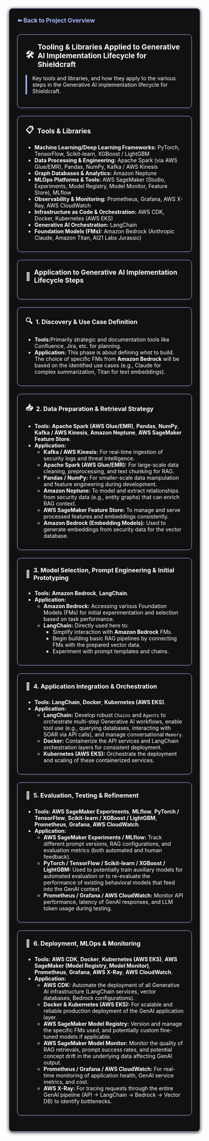 <section style="border:1px solid #a5b4fc; border-radius:10px; margin:1.5em 0; box-shadow:0 2px 8px #222; padding:1.5em; background:#111; color:#fff;">
<div style="margin-bottom:1.5em;">
  <a href="../README.md" style="color:#a5b4fc; font-weight:bold; text-decoration:none; font-size:1.1em;">⬅️ Back to Project Overview</a>
</div>

<section style="border:1px solid #a5b4fc; border-radius:10px; margin:1.5em 0; box-shadow:0 2px 8px #222; padding:1.5em; background:#111; color:#fff;">
<h2 style="margin-top:0;display:flex;align-items:center;font-size:1.35em;gap:0.5em;">
  <span style="font-size:1.2em;">🛠️</span> Tooling & Libraries Applied to Generative AI Implementation Lifecycle for Shieldcraft
</h2>
<div style="border-left:4px solid #a5b4fc; padding-left:1em; margin-bottom:1em;">
Key tools and libraries, and how they apply to the various steps in the Generative AI implementation lifecycle for Shieldcraft.
</div>
</section>

<section style="border:1px solid #a5b4fc; border-radius:10px; margin:1.5em 0; box-shadow:0 2px 8px #222; padding:1.5em; background:#111; color:#fff;">
<h3 style="margin-top:0;display:flex;align-items:center;font-size:1.25em;gap:0.5em;">
  <span style="font-size:1.2em;">📋</span>Tools & Libraries
</h3>
<ul style="margin-bottom:0.5em;">
  <li><b>Machine Learning/Deep Learning Frameworks:</b> PyTorch, TensorFlow, Scikit-learn, XGBoost / LightGBM</li>
  <li><b>Data Processing & Engineering:</b> Apache Spark (via AWS Glue/EMR), Pandas, NumPy, Kafka / AWS Kinesis</li>
  <li><b>Graph Databases & Analytics:</b> Amazon Neptune</li>
  <li><b>MLOps Platforms & Tools:</b> AWS SageMaker (Studio, Experiments, Model Registry, Model Monitor, Feature Store), MLflow</li>
  <li><b>Observability & Monitoring:</b> Prometheus, Grafana, AWS X-Ray, AWS CloudWatch</li>
  <li><b>Infrastructure as Code & Orchestration:</b> AWS CDK, Docker, Kubernetes (AWS EKS)</li>
  <li><b>Generative AI Orchestration:</b> LangChain</li>
  <li><b>Foundation Models (FMs):</b> Amazon Bedrock (Anthropic Claude, Amazon Titan, AI21 Labs Jurassic)</li>
</ul>
</section>

<section style="border:1px solid #a5b4fc; border-radius:10px; margin:1.5em 0; box-shadow:0 2px 8px #222; padding:1.5em; background:#111; color:#fff;">
<h3 style="margin-top:0;display:flex;align-items:center;font-size:1.25em;gap:0.5em;">
  <span style="font-size:1.2em;">🔗</span> Application to Generative AI Implementation Lifecycle Steps
</h3>
</section>

<section style="border:1px solid #a5b4fc; border-radius:10px; margin:1.5em 0; box-shadow:0 2px 8px #222; padding:1.5em; background:#111; color:#fff;">
<h4 style="margin-top:0;display:flex;align-items:center;font-size:1.15em;gap:0.5em;">
  <span style="font-size:1.2em;">🔍</span> 1. Discovery & Use Case Definition
</h4>
<ul style="margin-bottom:0.5em;">
  <li><b>Tools:</b>Primarily strategic and documentation tools like Confluence, Jira, etc. for planning.</li>
  <li><b>Application:</b> This phase is about defining <em>what</em> to build. The choice of specific FMs from <b>Amazon Bedrock</b> will be based on the identified use cases (e.g., Claude for complex summarization, Titan for text embeddings).</li>
</ul>
</section>

<section style="border:1px solid #a5b4fc; border-radius:10px; margin:1.5em 0; box-shadow:0 2px 8px #222; padding:1.5em; background:#111; color:#fff;">
<h4 style="margin-top:0;display:flex;align-items:center;font-size:1.15em;gap:0.5em;">
  <span style="font-size:1.2em;">📥</span> 2. Data Preparation & Retrieval Strategy
</h4>
<ul style="margin-bottom:0.5em;">
  <li><b>Tools:</b> <b>Apache Spark (AWS Glue/EMR)</b>, <b>Pandas</b>, <b>NumPy</b>, <b>Kafka / AWS Kinesis</b>, <b>Amazon Neptune</b>, <b>AWS SageMaker Feature Store</b>.</li>
  <li><b>Application:</b>
    <ul>
      <li><b>Kafka / AWS Kinesis:</b> For real-time ingestion of security logs and threat intelligence.</li>
      <li><b>Apache Spark (AWS Glue/EMR):</b> For large-scale data cleaning, preprocessing, and text chunking for RAG.</li>
      <li><b>Pandas / NumPy:</b> For smaller-scale data manipulation and feature engineering during development.</li>
      <li><b>Amazon Neptune:</b> To model and extract relationships from security data (e.g., entity graphs) that can enrich RAG context.</li>
      <li><b>AWS SageMaker Feature Store:</b> To manage and serve processed features and embeddings consistently.</li>
      <li><b>Amazon Bedrock (Embedding Models):</b> Used to generate embeddings from security data for the vector database.</li>
    </ul>
  </li>
</ul>
</section>

<section style="border:1px solid #a5b4fc; border-radius:10px; margin:1.5em 0; box-shadow:0 2px 8px #222; padding:1.5em; background:#111; color:#fff;">
<h4 style="margin-top:0;display:flex;align-items:center;font-size:1.15em;gap:0.5em;">
  <span style="font-size:1.2em;">🧠</span> 3. Model Selection, Prompt Engineering & Initial Prototyping
</h4>
<ul style="margin-bottom:0.5em;">
  <li><b>Tools:</b> <b>Amazon Bedrock</b>, <b>LangChain</b>.</li>
  <li><b>Application:</b>
    <ul>
      <li><b>Amazon Bedrock:</b> Accessing various Foundation Models (FMs) for initial experimentation and selection based on task performance.</li>
      <li><b>LangChain:</b> Directly used here to:
        <ul>
          <li>Simplify interaction with <b>Amazon Bedrock</b> FMs.</li>
          <li>Begin building basic RAG pipelines by connecting FMs with the prepared vector data.</li>
          <li>Experiment with prompt templates and chains.</li>
        </ul>
      </li>
    </ul>
  </li>
</ul>
</section>

<section style="border:1px solid #a5b4fc; border-radius:10px; margin:1.5em 0; box-shadow:0 2px 8px #222; padding:1.5em; background:#111; color:#fff;">
<h4 style="margin-top:0;display:flex;align-items:center;font-size:1.15em;gap:0.5em;">
  <span style="font-size:1.2em;">🔗</span> 4. Application Integration & Orchestration
</h4>
<ul style="margin-bottom:0.5em;">
  <li><b>Tools:</b> <b>LangChain</b>, <b>Docker</b>, <b>Kubernetes (AWS EKS)</b>.</li>
  <li><b>Application:</b>
    <ul>
      <li><b>LangChain:</b> Develop robust <code>Chains</code> and <code>Agents</code> to orchestrate multi-step Generative AI workflows, enable tool use (e.g., querying databases, interacting with SOAR via API calls), and manage conversational <code>Memory</code>.</li>
      <li><b>Docker:</b> Containerize the API services and LangChain orchestration layers for consistent deployment.</li>
      <li><b>Kubernetes (AWS EKS):</b> Orchestrate the deployment and scaling of these containerized services.</li>
    </ul>
  </li>
</ul>
</section>

<section style="border:1px solid #a5b4fc; border-radius:10px; margin:1.5em 0; box-shadow:0 2px 8px #222; padding:1.5em; background:#111; color:#fff;">
<h4 style="margin-top:0;display:flex;align-items:center;font-size:1.15em;gap:0.5em;">
  <span style="font-size:1.2em;">🧪</span> 5. Evaluation, Testing & Refinement
</h4>
<ul style="margin-bottom:0.5em;">
  <li><b>Tools:</b> <b>AWS SageMaker Experiments</b>, <b>MLflow</b>, <b>PyTorch / TensorFlow</b>, <b>Scikit-learn / XGBoost / LightGBM</b>, <b>Prometheus</b>, <b>Grafana</b>, <b>AWS CloudWatch</b>.</li>
  <li><b>Application:</b>
    <ul>
      <li><b>AWS SageMaker Experiments / MLflow:</b> Track different prompt versions, RAG configurations, and evaluation metrics (both automated and human feedback).</li>
      <li><b>PyTorch / TensorFlow / Scikit-learn / XGBoost / LightGBM:</b> Used to potentially train auxiliary models for automated evaluation or to re-evaluate the performance of existing behavioral models that feed into the GenAI context.</li>
      <li><b>Prometheus / Grafana / AWS CloudWatch:</b> Monitor API performance, latency of GenAI responses, and LLM token usage during testing.</li>
    </ul>
  </li>
</ul>
</section>

<section style="border:1px solid #a5b4fc; border-radius:10px; margin:1.5em 0; box-shadow:0 2px 8px #222; padding:1.5em; background:#111; color:#fff;">
<h4 style="margin-top:0;display:flex;align-items:center;font-size:1.15em;gap:0.5em;">
  <span style="font-size:1.2em;">🚀</span> 6. Deployment, MLOps & Monitoring
</h4>
<ul style="margin-bottom:0.5em;">
  <li><b>Tools:</b> <b>AWS CDK</b>, <b>Docker</b>, <b>Kubernetes (AWS EKS)</b>, <b>AWS SageMaker (Model Registry, Model Monitor)</b>, <b>Prometheus</b>, <b>Grafana</b>, <b>AWS X-Ray</b>, <b>AWS CloudWatch</b>.</li>
  <li><b>Application:</b>
    <ul>
      <li><b>AWS CDK:</b> Automate the deployment of all Generative AI infrastructure (LangChain services, vector databases, Bedrock configurations).</li>
      <li><b>Docker & Kubernetes (AWS EKS):</b> For scalable and reliable production deployment of the GenAI application layer.</li>
      <li><b>AWS SageMaker Model Registry:</b> Version and manage the specific FMs used, and potentially custom fine-tuned models if applicable.</li>
      <li><b>AWS SageMaker Model Monitor:</b> Monitor the quality of RAG retrievals, prompt success rates, and potential concept drift in the underlying data affecting GenAI output.</li>
      <li><b>Prometheus / Grafana / AWS CloudWatch:</b> For real-time monitoring of application health, GenAI service metrics, and cost.</li>
      <li><b>AWS X-Ray:</b> For tracing requests through the entire GenAI pipeline (API -> LangChain -> Bedrock -> Vector DB) to identify bottlenecks.</li>
    </ul>
  </li>
</ul>
</section>